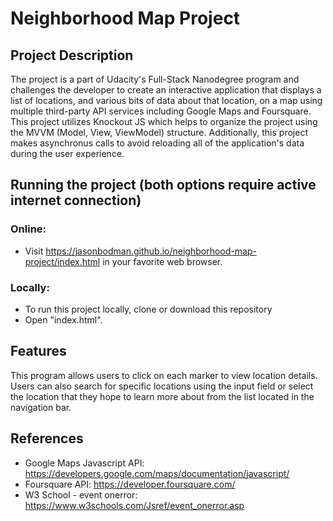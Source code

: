 # Neighborhood Map Project

## Project Description
The project is a part of Udacity's Full-Stack Nanodegree program and challenges the developer to create an interactive application that displays a list of locations, and various bits of data about that location, on a map using multiple third-party API services including Google Maps and Foursquare. This project utilizes Knockout JS which helps to organize the project using the MVVM (Model, View, ViewModel) structure. Additionally, this project makes asynchronus calls to avoid reloading all of the application's data during the user experience. 

## Running the project (both options require active internet connection)
### Online: 
- Visit https://jasonbodman.github.io/neighborhood-map-project/index.html in your favorite web browser.

### Locally:
- To run this project locally, clone or download this repository
- Open "index.html".

## Features
This program allows users to click on each marker to view location details. Users can also search for specific locations using the input field or select the location that they hope to learn more about from the list located in the navigation bar.

## References
- Google Maps Javascript API: https://developers.google.com/maps/documentation/javascript/
- Foursquare API: https://developer.foursquare.com/
- W3 School - event onerror: https://www.w3schools.com/Jsref/event_onerror.asp
